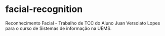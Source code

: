 # facial-recognition
Reconhecimento Facial - Trabalho de TCC do Aluno Juan Versolato Lopes para o curso de Sistemas de informação na UEMS.
